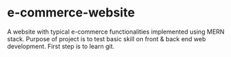 # e-commerce-website
A website with typical e-commerce functionalities implemented using MERN stack. Purpose of project is to test basic skill on front & back end web development. First step is to learn git.
